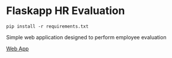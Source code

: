 # Flaskapp HR Evaluation

```
pip install -r requirements.txt
```

Simple web application designed to perform employee evaluation

[Web App](http://hrevaluation.herokuapp.com/)

